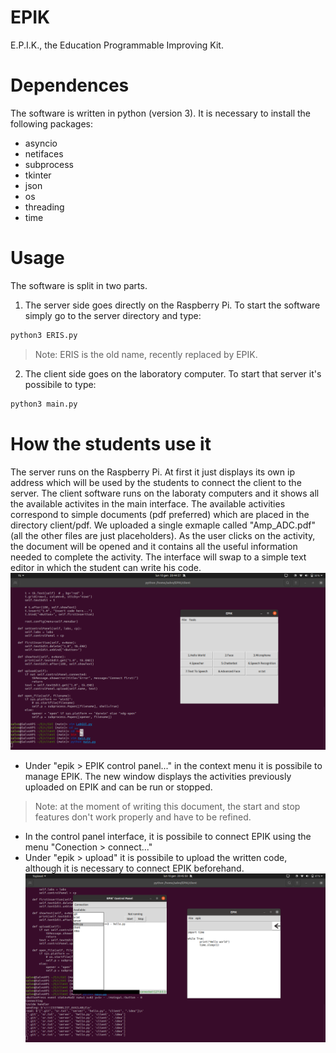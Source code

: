# EPIK
E.P.I.K., the Education Programmable Improving Kit.

# Dependences
The software is written in python (version 3). It is necessary to install the following packages:
- asyncio
- netifaces 
- subprocess
- tkinter
- json
- os
- threading
- time


# Usage
The software is split in two parts.

1. The server side goes directly on the Raspberry Pi. To start the software simply go to the server directory and type:
```python
python3 ERIS.py
```
> Note: ERIS is the old name, recently replaced by EPIK.

2. The client side goes on the laboratory computer. To start that server it's possibile to type:
```python
python3 main.py
```

# How the students use it
The server runs on the Raspberry Pi. At first it just displays its own ip address which will be used by the students to connect the client to the server.
The client software runs on the laboraty computers and it shows all the available activites in the main interface. The available activities correspond to simple documents (pdf preferred) which are placed in the directory client/pdf. We uploaded a single exmaple called "Amp_ADC.pdf" (all the other files are just placeholders).
As the user clicks on the activity, the document will be opened and it contains all the useful information needed to complete the activity. The interface will swap to a simple text editor in which the student can write his code.
![Main interface](./screenshots/main_client.png)

- Under "epik > EPIK control panel..." in the context menu it is possibile to manage EPIK. The new window displays the activities previously uploaded on EPIK and can be run or stopped. 
> Note: at the moment of writing this document, the start and stop features don't work properly and have to be refined. 
- In the control panel interface, it is possibile to connect EPIK using the menu "Conection > connect..."
- Under "epik > upload" it is possibile to upload the written code, although it is necessary to connect EPIK beforehand.
![Control Panel and code editor](./screenshots/control_panel_and_editor.png)
